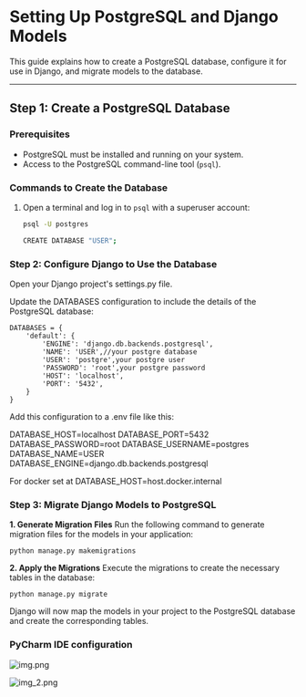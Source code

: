# Setting Up PostgreSQL and Django Models

This guide explains how to create a PostgreSQL database, configure it for use in Django, and migrate models to the database.

---

## **Step 1: Create a PostgreSQL Database**

### **Prerequisites**
- PostgreSQL must be installed and running on your system.
- Access to the PostgreSQL command-line tool (`psql`).

### **Commands to Create the Database**
1. Open a terminal and log in to `psql` with a superuser account:
   ```bash
   psql -U postgres
   
   CREATE DATABASE "USER"; 
   

### **Step 2: Configure Django to Use the Database**
Open your Django project's settings.py file.

Update the DATABASES configuration to include the details of the PostgreSQL database:
    
    DATABASES = {
        'default': {
            'ENGINE': 'django.db.backends.postgresql',
            'NAME': 'USER',//your postgre database
            'USER': 'postgre',your postgre user
            'PASSWORD': 'root',your postgre password
            'HOST': 'localhost',
            'PORT': '5432',
        }
    }

Add this configuration to a .env file like this:
   
   DATABASE_HOST=localhost
   DATABASE_PORT=5432
   DATABASE_PASSWORD=root
   DATABASE_USERNAME=postgres
   DATABASE_NAME=USER
   DATABASE_ENGINE=django.db.backends.postgresql

For docker set at 
   DATABASE_HOST=host.docker.internal 


### **Step 3: Migrate Django Models to PostgreSQL**
**1. Generate Migration Files**
Run the following command to generate migration files for the models in your application:

    python manage.py makemigrations



**2. Apply the Migrations**
Execute the migrations to create the necessary tables in the database:

    python manage.py migrate

Django will now map the models in your project to the PostgreSQL database and create the corresponding tables.

### **PyCharm IDE configuration**

![img.png](img.png)

![img_2.png](img_2.png)
